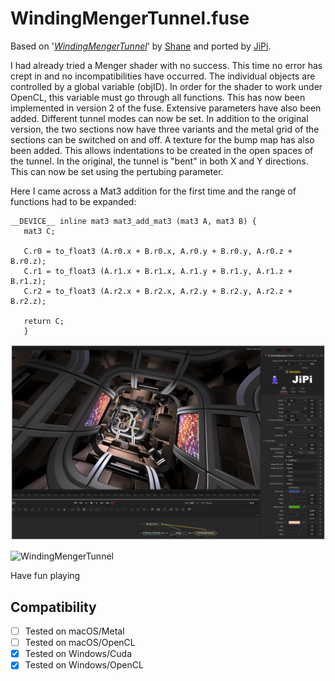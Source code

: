# WindingMengerTunnel.fuse

Based on '_[WindingMengerTunnel](https://www.shadertoy.com/view/4scXzn)_' by [Shane](https://www.shadertoy.com/user/Shane) and ported by [JiPi](../../Site/Profiles/JiPi.md).

I had already tried a Menger shader with no success. This time no error has crept in and no incompatibilities have occurred.
The individual objects are controlled by a global variable (objID). In order for the shader to work under OpenCL, this variable must go through all functions. This has now been implemented in version 2 of the fuse. Extensive parameters have also been added. Different tunnel modes can now be set. In addition to the original version, the two sections now have three variants and the metal grid of the sections can be switched on and off. A texture for the bump map has also been added. This allows indentations to be created in the open spaces of the tunnel.
In the original, the tunnel is "bent" in both X and Y directions. This can now be set using the pertubing parameter.

Here I came across a Mat3 addition for the first time and the range of functions had to be expanded:

```
__DEVICE__ inline mat3 mat3_add_mat3 (mat3 A, mat3 B) {
   mat3 C;

   C.r0 = to_float3 (A.r0.x + B.r0.x, A.r0.y + B.r0.y, A.r0.z + B.r0.z);
   C.r1 = to_float3 (A.r1.x + B.r1.x, A.r1.y + B.r1.y, A.r1.z + B.r1.z);
   C.r2 = to_float3 (A.r2.x + B.r2.x, A.r2.y + B.r2.y, A.r2.z + B.r2.z);

   return C;
   }
```

[![WindingMengerTunnel](WindingMengerTunnel.png)](WindingMengerTunnel.fuse)

![WindingMengerTunnel](https://user-images.githubusercontent.com/78935215/113430326-44b81380-93da-11eb-9581-0569c1567694.gif)



Have fun playing

## Compatibility
- [ ] Tested on macOS/Metal
- [ ] Tested on macOS/OpenCL
- [x] Tested on Windows/Cuda
- [x] Tested on Windows/OpenCL
